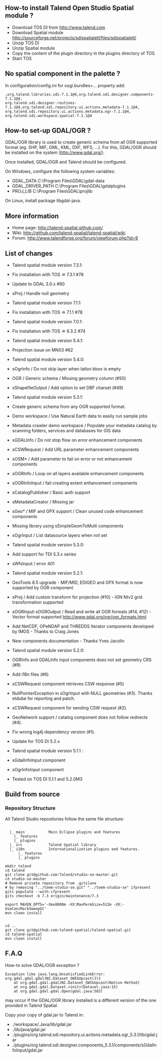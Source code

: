 ## How-to install Talend Open Studio Spatial module ?

 * Download TOS DI from http://www.talend.com
 * Download Spatial module http://sourceforge.net/projects/sdispatialetl/files/sdispatialetl/
 * Unzip TOS DI
 * Unzip Spatial module
 * Copy the content of the plugin directory in the plugins directory of TOS
 * Start TOS

## No spatial component in the palette ?

In configuration/config.ini for osgi.bundles=... property add:

```
,org.talend.libraries.sdi-7.1.1@4,org.talend.sdi.designer.components-7.1.1@4,
org.talend.sdi.designer.routines-7.1.1@4,org.talend.sdi.repository.ui.actions.metadata-7.1.1@4,
org.talend.sdi.repository.ui.actions.metadata.ogr-7.1.1@4,
org.talend.sdi.workspace.spatial-7.1.1@4 
```


## How-to set-up GDAL/OGR ?

GDAL/OGR library is used to create generic schema from all OGR supported format
(eg. SHP, MIF, GML, KML, DXF, WFS, ...). For this, GDAL/OGR should be installed 
on the system (http://www.gdal.org/). 

Once installed, GDAL/OGR and Talend should be configured.

On Windows, configure the following system variables:
 * GDAL_DATA C:\Program Files\GDAL\gdal-data
 * GDAL_DRIVER_PATH C:\Program Files\GDAL\gdalplugins
 * PROJ_LIB C:\Program Files\GDAL\projlib


On Linux, install package libgdal-java.



## More information

 * Home page: http://talend-spatial.github.com/
 * Wiki: http://github.com/talend-spatial/talend-spatial/wiki
 * Forum: http://www.talendforge.org/forum/viewforum.php?id=9


## List of changes

 * Talend spatial module version 7.3.1:
  * Fix installation with TOS => 7.3.1 #78
  * Update to GDAL 3.0.x #80
  * sProj / Handle null geometry

 * Talend spatial module version 7.1.1:
  * Fix installation with TOS => 7.1.1 #78
  
 * Talend spatial module version 7.0.1:
  * Fix installation with TOS => 6.3.2 #74

 * Talend spatial module version 5.4.1:
  * Projection issue on MN03 #62
  
 * Talend spatial module version 5.4.0:
  * sOgrInfo / Do not skip layer when latlon bbox is empty
  * OGR / Generic schema / Missing geometry column (#50)
  * sShapefileOutput / Add option to set DBF charset (#49)

 * Talend spatial module version 5.3.1:
  * Create generic schema from any OGR supported format.
  * Demo workspace / Use Natural Earth data to easily run sample jobs
  * Metadata crawler demo workspace / Populate your metadata catalog by scanning folders, services and databases for GIS data
  * sGDALInfo / Do not stop flow on error enhancement components
  * sCSWRequest / Add URL parameter enhancement components
  * sOSM* / Add parameter to fail on error or not enhancement components
  * sOGRInfo / Loop on all layers available enhancement components
  * sOGRInfoInput / fail creating extent enhancement components
  * sCatalogPublisher / Basic auth support
  * sMetadataCreator / Missing jar
  * sGeo* / MIF and GPX support / Clean unused code enhancement components
  * Missing library using sSimpleGeomToMulti components
  * sOgrInput / List datasource layers when not set 

 * Talend spatial module version 5.3.0:
  * Add support for TDI 5.3.x series
  * sWfsInput / error 401

 * Talend spatial module version 5.2.1:
  * GeoTools 8.5 upgrade - MIF/MID, EDIGEO and GPX format is now supported by OGR component
  * sProj / Add custom transform for projection (#10) - IGN Ntv2 grid transformation supported
  * sOGRInput-sOGROutput / Read and write all OGR formats (#14, #12) - Vector format supported http://www.gdal.org/ogr/ogr_formats.html
  * Add NetCDF, OPeNDAP and THREDDS Iterator components developed by IMOS - Thanks to Craig Jones
  * New components documentation - Thanks Yves Jacolin

 * Talend spatial module version 5.2.0:
  * OGRInfo and GDALInfo input components does not set geometry CRS (#9)
  * Add i18n files (#6)
  * sCSWRequest component retrieves CSW response (#5)
  * NullPointerException in sOgrInput with NULL geometries (#3). Thanks etdube for reporting and patch.
  * sCSWRequest component for sending CSW request (#2).
  * GeoNetwork support / catalog component does not follow redirects (#4).
  * Fix wrong log4j dependency version (#1).
  * Update for TOS DI 5.2.x

 * Talend spatial module version 5.1.1 :
  * sGdalInfoInput component
  * sOgrInfoInput component
  * Tested on TOS DI 5.1.1 and 5.2.0M3




## Build from source

### Repository Structure
All Talend Studio repositories follow the same file structure:
```

  |_ main           Main Eclipse plugins and features
    |_ features
    |_ plugins
  |_ src            Talend Spatial library
  |_ i18n           Internationalization plugins and features.
      |_ features
      |_ plugins
```

```shell script
mkdir talend
cd talend
git clone git@github.com:Talend/studio-se-master.git 
cd studio-se-master
# Remove private repository from .gitslave
# by removing "../toem-studio-se.git" "../toem-studio-se" ifpresent
gits populate --with-ifpresent
gits checkout -b 7.3 origin/maintenance/7.3

export MAVEN_OPTS='-Xmx8000m -XX:MaxPermSize=512m -XX:-UseConcMarkSweepGC'
mvn clean install


cd ..
git clone git@github.com:talend-spatial/talend-spatial.git
cd talend-spatial
mvn clean install

```



## F.A.Q

How-to solve GDAL/OGR exception ?

```
Exception like java.lang.UnsatisfiedLinkError: org.gdal.gdal.gdalJNI.Dataset_SWIGUpcast(J)J
	at org.gdal.gdal.gdalJNI.Dataset_SWIGUpcast(Native Method)
	at org.gdal.gdal.Dataset.<init>(Dataset.java:15)
	at org.gdal.gdal.gdal.Open(gdal.java:583)
```
may occur if the GDAL/OGR library installed is a different version of the one provided
in Talend Spatial.

Copy your copy of gdal.jar to Talend in:
 * ./workspace/.Java/lib/gdal.jar
 * ./lib/java/gdal.jar
 * ./plugins/org.talend.sdi.repository.ui.actions.metadata.ogr_5.3.1/lib/gdal.jar
 * ./plugins/org.talend.sdi.designer.components_5.3.1/components/sGdalInfoInput/gdal.jar







